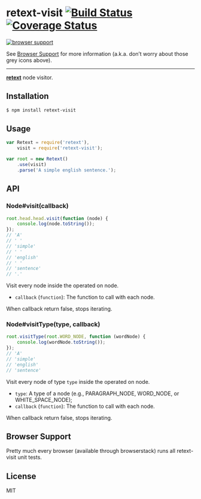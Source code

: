 # retext-visit [![Build Status](https://travis-ci.org/wooorm/retext-visit.svg?branch=master)](https://travis-ci.org/wooorm/retext-visit) [![Coverage Status](https://img.shields.io/coveralls/wooorm/retext-visit.svg)](https://coveralls.io/r/wooorm/retext-visit?branch=master)

[![browser support](https://ci.testling.com/wooorm/retext-visit.png) ](https://ci.testling.com/wooorm/retext-visit)

See [Browser Support](#browser-support) for more information (a.k.a. don’t worry about those grey icons above).

---

**[retext](https://github.com/wooorm/retext "Retext")** node visitor.

## Installation

```sh
$ npm install retext-visit
```

## Usage

```js
var Retext = require('retext'),
    visit = require('retext-visit');

var root = new Retext()
    .use(visit)
    .parse('A simple english sentence.');
```

## API

### Node#visit(callback)

```js
root.head.head.visit(function (node) {
    console.log(node.toString());
});
// 'A'
// ' '
// 'simple'
// ' '
// 'english'
// ' '
// 'sentence'
// '.'
```

Visit every node inside the operated on node.

- `callback` (`function`): The function to call with each node.

When callback return false, stops iterating.

### Node#visitType(type, callback)

```js
root.visitType(root.WORD_NODE, function (wordNode) {
    console.log(wordNode.toString());
});
// 'A'
// 'simple'
// 'english'
// 'sentence'
```

Visit every node of type `type` inside the operated on node.

- `type`: A type of a node (e.g., PARAGRAPH_NODE, WORD_NODE, or WHITE_SPACE_NODE);
- `callback` (`function`): The function to call with each node.

When callback return false, stops iterating.

## Browser Support
Pretty much every browser (available through browserstack) runs all retext-visit unit tests.

## License

  MIT
